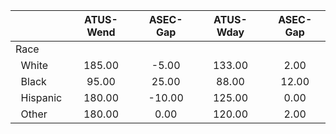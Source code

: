 
|                      |    ATUS-Wend |     ASEC-Gap |    ATUS-Wday |     ASEC-Gap |
| -------------------- | :----------: | :----------: | :----------: | :----------: |
| Race                 |              |              |              |              |
| &nbsp;&nbsp;White    |       185.00 |        -5.00 |       133.00 |         2.00 |
| &nbsp;&nbsp;Black    |        95.00 |        25.00 |        88.00 |        12.00 |
| &nbsp;&nbsp;Hispanic |       180.00 |       -10.00 |       125.00 |         0.00 |
| &nbsp;&nbsp;Other    |       180.00 |         0.00 |       120.00 |         2.00 |

